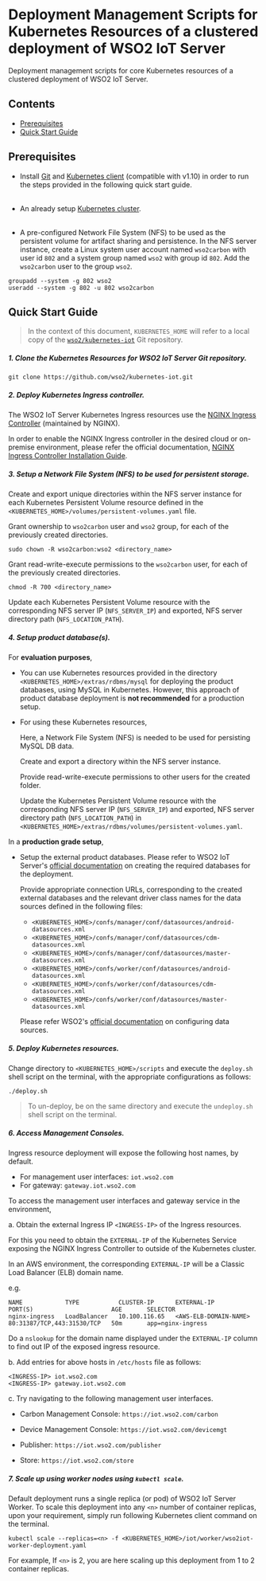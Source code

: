 # Deployment Management Scripts for Kubernetes Resources of a clustered deployment of WSO2 IoT Server

Deployment management scripts for core Kubernetes resources of a clustered deployment of WSO2 IoT Server.

## Contents

* [Prerequisites](#prerequisites)
* [Quick Start Guide](#quick-start-guide)

## Prerequisites

* Install [Git](https://git-scm.com/book/en/v2/Getting-Started-Installing-Git) and [Kubernetes client](https://kubernetes.io/docs/tasks/tools/install-kubectl/) (compatible with v1.10)
in order to run the steps provided in the following quick start guide.<br><br>

* An already setup [Kubernetes cluster](https://kubernetes.io/docs/setup/pick-right-solution/).<br><br>

* A pre-configured Network File System (NFS) to be used as the persistent volume for artifact sharing and persistence.
In the NFS server instance, create a Linux system user account named `wso2carbon` with user id `802` and a system group named `wso2` with group id `802`.
Add the `wso2carbon` user to the group `wso2`.

```
groupadd --system -g 802 wso2
useradd --system -g 802 -u 802 wso2carbon
```

## Quick Start Guide

>In the context of this document, `KUBERNETES_HOME` will refer to a local copy of the [`wso2/kubernetes-iot`](https://github.com/wso2/kubernetes-iot/)
Git repository.<br>

##### 1. Clone the Kubernetes Resources for WSO2 IoT Server Git repository.

```
git clone https://github.com/wso2/kubernetes-iot.git
```

##### 2. Deploy Kubernetes Ingress controller.

The WSO2 IoT Server Kubernetes Ingress resources use the [NGINX Ingress Controller](https://github.com/nginxinc/kubernetes-ingress) (maintained by NGINX).

In order to enable the NGINX Ingress controller in the desired cloud or on-premise environment,
please refer the official documentation, [NGINX Ingress Controller Installation Guide](https://github.com/nginxinc/kubernetes-ingress/blob/master/docs/installation.md).

##### 3. Setup a Network File System (NFS) to be used for persistent storage.

Create and export unique directories within the NFS server instance for each Kubernetes Persistent Volume resource defined in the
`<KUBERNETES_HOME>/volumes/persistent-volumes.yaml` file.

Grant ownership to `wso2carbon` user and `wso2` group, for each of the previously created directories.

```
sudo chown -R wso2carbon:wso2 <directory_name>
```

Grant read-write-execute permissions to the `wso2carbon` user, for each of the previously created directories.

```
chmod -R 700 <directory_name>
```

Update each Kubernetes Persistent Volume resource with the corresponding NFS server IP (`NFS_SERVER_IP`) and exported, NFS server directory path (`NFS_LOCATION_PATH`).

##### 4. Setup product database(s).

For **evaluation purposes**,

* You can use Kubernetes resources provided in the directory `<KUBERNETES_HOME>/extras/rdbms/mysql`
for deploying the product databases, using MySQL in Kubernetes. However, this approach of product database deployment is
**not recommended** for a production setup.

* For using these Kubernetes resources,

  Here, a Network File System (NFS) is needed to be used for persisting MySQL DB data.    
  
  Create and export a directory within the NFS server instance.
        
  Provide read-write-execute permissions to other users for the created folder.
        
  Update the Kubernetes Persistent Volume resource with the corresponding NFS server IP (`NFS_SERVER_IP`) and exported,
  NFS server directory path (`NFS_LOCATION_PATH`) in `<KUBERNETES_HOME>/extras/rdbms/volumes/persistent-volumes.yaml`.
    
In a **production grade setup**,

* Setup the external product databases. Please refer to WSO2 IoT Server's [official documentation](https://docs.wso2.com/display/IOTS331/Setting+Up+the+Databases+for+Clustering)
  on creating the required databases for the deployment.
  
  Provide appropriate connection URLs, corresponding to the created external databases and the relevant driver class names for the data sources defined in
  the following files:
  
  * `<KUBERNETES_HOME>/confs/manager/conf/datasources/android-datasources.xml`
  * `<KUBERNETES_HOME>/confs/manager/conf/datasources/cdm-datasources.xml`
  * `<KUBERNETES_HOME>/confs/manager/conf/datasources/master-datasources.xml`
  * `<KUBERNETES_HOME>/confs/worker/conf/datasources/android-datasources.xml`
  * `<KUBERNETES_HOME>/confs/worker/conf/datasources/cdm-datasources.xml`
  * `<KUBERNETES_HOME>/confs/worker/conf/datasources/master-datasources.xml`
  
  Please refer WSO2's [official documentation](https://docs.wso2.com/display/ADMIN44x/Configuring+master-datasources.xml) on configuring data sources.
 
##### 5. Deploy Kubernetes resources.

Change directory to `<KUBERNETES_HOME>/scripts` and execute the `deploy.sh` shell script on the terminal, with the appropriate configurations as follows:

```
./deploy.sh
```

>To un-deploy, be on the same directory and execute the `undeploy.sh` shell script on the terminal.

##### 6. Access Management Consoles.

Ingress resource deployment will expose the following host names, by default.

- For management user interfaces: `iot.wso2.com`
- For gateway: `gateway.iot.wso2.com`

To access the management user interfaces and gateway service in the environment,

a. Obtain the external Ingress IP `<INGRESS-IP>` of the Ingress resources.

For this you need to obtain the `EXTERNAL-IP` of the Kubernetes Service exposing the NGINX Ingress Controller to outside
of the Kubernetes cluster.

In an AWS environment, the corresponding `EXTERNAL-IP` will be a Classic Load Balancer (ELB) domain name.

e.g.

```
NAME            TYPE           CLUSTER-IP      EXTERNAL-IP             PORT(S)                      AGE       SELECTOR
nginx-ingress   LoadBalancer   10.100.116.65   <AWS-ELB-DOMAIN-NAME>   80:31387/TCP,443:31530/TCP   50m       app=nginx-ingress
```

Do a `nslookup` for the domain name displayed under the `EXTERNAL-IP` column to find out IP of the exposed ingress resource.

b. Add entries for above hosts in `/etc/hosts` file as follows:

  ```
  <INGRESS-IP> iot.wso2.com
  <INGRESS-IP> gateway.iot.wso2.com
  ```

c. Try navigating to the following management user interfaces.

- Carbon Management Console: `https://iot.wso2.com/carbon`

- Device Management Console: `https://iot.wso2.com/devicemgt`

- Publisher: `https://iot.wso2.com/publisher`

- Store: `https://iot.wso2.com/store`

##### 7. Scale up using worker nodes using `kubectl scale`.

Default deployment runs a single replica (or pod) of WSO2 IoT Server Worker. To scale this deployment into any `<n>` number of
container replicas, upon your requirement, simply run following Kubernetes client command on the terminal.

```
kubectl scale --replicas=<n> -f <KUBERNETES_HOME>/iot/worker/wso2iot-worker-deployment.yaml
```

For example, If `<n>` is 2, you are here scaling up this deployment from 1 to 2 container replicas.
